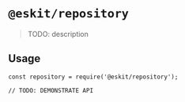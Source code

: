# `@eskit/repository`

> TODO: description

## Usage

```
const repository = require('@eskit/repository');

// TODO: DEMONSTRATE API
```

